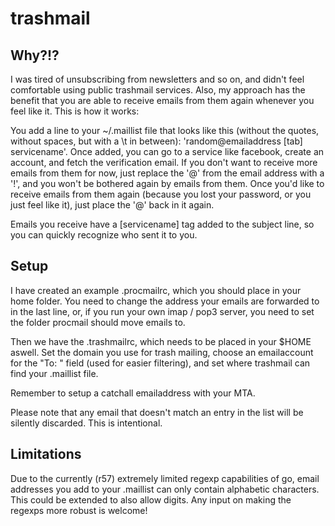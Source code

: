 # trashmail

## Why?!?

I was tired of unsubscribing from newsletters and so on, and didn't feel comfortable using public trashmail services. Also, my approach has the benefit that you are able to receive emails from them again whenever you feel like it. This is how it works:

You add a line to your ~/.maillist file that looks like this (without the quotes, without spaces, but with a \t in between): 'random@emailaddress [tab] servicename'. Once added, you can go to a service like facebook, create an account, and fetch the verification email. If you don't want to receive more emails from them for now, just replace the '@' from the email address  with a '!', and you won't be bothered again by emails from them. Once you'd like to receive emails from them again (because you lost your password, or you just feel like it), just place the '@' back in it again.

Emails you receive have a [servicename] tag added to the subject line, so you can quickly recognize who sent it to you.

## Setup

I have created an example .procmailrc, which you should place in your home folder. You need to change the address your emails are forwarded to in the last line, or, if you run your own imap / pop3 server, you need to set the folder procmail should move emails to.

Then we have the .trashmailrc, which needs to be placed in your $HOME aswell. Set the domain you use for trash mailing, choose an emailaccount for the "To: " field (used for easier filtering), and set where trashmail can find your .maillist file.

Remember to setup a catchall emailaddress with your MTA.

Please note that any email that doesn't match an entry in the list will be silently discarded. This is intentional.

## Limitations

Due to the currently (r57) extremely limited regexp capabilities of go, email addresses you add to your .maillist can only contain alphabetic characters. This could be extended to also allow digits. Any input on making the regexps more robust is welcome!
